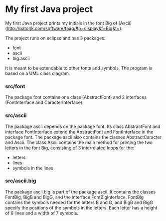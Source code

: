 # My first Java project

My first Java project prints my initials in the font Big of [Ascii] (http://patorjk.com/software/taag/#p=display&f=Big&t=).

The project runs on eclipse and has 3 packages: 
- font
- ascii
- big.ascii

It is meant to be extendable to other fonts and symbols. The program is based on a UML class diagram.

### src/font

The package font contains one class (AbstractFont) and 2 interfaces (FontInterface and CaracterInterface).

### src/ascii

The package ascii depends on the package font. Its class AbstractFont and interface FontInterface extend the AbstractFont and FontInterface in the package font. 
The package ascii also contains the classes AbstractCaracter and Ascii. The class Ascii contains the main method for printing the two letters in the font Big, consisting of 3 interrelated loops for the:
- letters
- lines
- symbols in the lines

### src/ascii.big

The package ascii.big is part of the package ascii. It contains the classes FontBig, BigB and BigG, and the interface FontBigInterface. FontBig contains the symbols needed for the letters B and G, and BigB and BigG specify the positions of the symbols in the letters. Each letter has a height of 6 lines and a width of 7 symbols.

